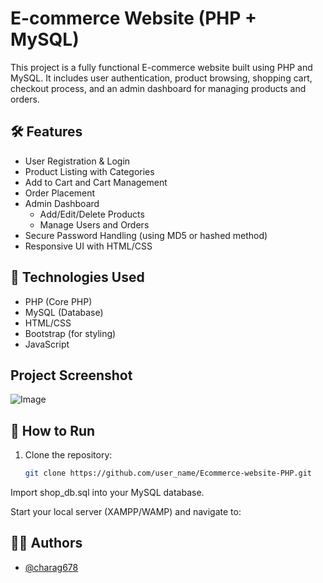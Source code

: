 # E-commerce Website (PHP + MySQL)

This project is a fully functional E-commerce website built using PHP and MySQL. It includes user authentication, product browsing, shopping cart, checkout process, and an admin dashboard for managing products and orders.

## 🛠️ Features

- User Registration & Login
- Product Listing with Categories
- Add to Cart and Cart Management
- Order Placement
- Admin Dashboard
  - Add/Edit/Delete Products
  - Manage Users and Orders
- Secure Password Handling (using MD5 or hashed method)
- Responsive UI with HTML/CSS

## 🧰 Technologies Used

- PHP (Core PHP)
- MySQL (Database)
- HTML/CSS
- Bootstrap (for styling)
- JavaScript

## Project Screenshot 

![Image](https://github.com/user-attachments/assets/bc8793ca-5d45-4811-8697-2d30120ea25e)

## 🚀 How to Run

1. Clone the repository:
   ```bash
   git clone https://github.com/user_name/Ecommerce-website-PHP.git
   
Import shop_db.sql into your MySQL database.

Start your local server (XAMPP/WAMP) and navigate to:

## 👨‍💻 Authors

- [@charag678](https://www.github.com/charag678)
